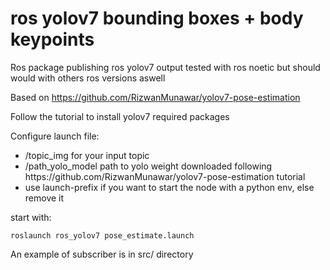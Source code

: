 # ros yolov7 bounding boxes + body keypoints
Ros package publishing ros yolov7 output tested with ros noetic but should would with others ros versions aswell <br/>

Based on https://github.com/RizwanMunawar/yolov7-pose-estimation <br/>

Follow the tutorial to install yolov7 required packages <br/>

Configure launch file: <br/>
<ul>
  <li>/topic_img for your input topic</li>
  <li>/path_yolo_model path to yolo weight downloaded following https://github.com/RizwanMunawar/yolov7-pose-estimation tutorial</li>
  <li>use launch-prefix if you want to start the node with a python env, else remove it</li>
</ul>

start with: 
<pre><code>roslaunch ros_yolov7 pose_estimate.launch
</code></pre>

An example of subscriber is in src/ directory
